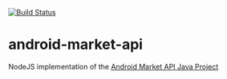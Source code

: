 [![Build Status](https://travis-ci.org/sarhugo/android-market-api.svg)](https://travis-ci.org/sarhugo/android-market-api)

android-market-api
==================

NodeJS implementation of the [Android Market API Java Project](http://code.google.com/p/android-market-api/)

